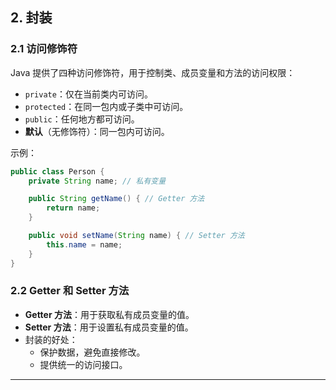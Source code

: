 ## **2. 封装**

### **2.1 访问修饰符**

Java 提供了四种访问修饰符，用于控制类、成员变量和方法的访问权限：

- `private`：仅在当前类内可访问。
- `protected`：在同一包内或子类中可访问。
- `public`：任何地方都可访问。
- **默认**（无修饰符）：同一包内可访问。

示例：

```java
public class Person {
    private String name; // 私有变量

    public String getName() { // Getter 方法
        return name;
    }

    public void setName(String name) { // Setter 方法
        this.name = name;
    }
}
```

### **2.2 Getter 和 Setter 方法**

- **Getter 方法**：用于获取私有成员变量的值。
- **Setter 方法**：用于设置私有成员变量的值。
- 封装的好处：
  - 保护数据，避免直接修改。
  - 提供统一的访问接口。

---